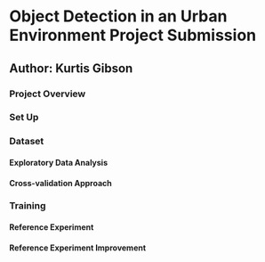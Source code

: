 # Object Detection in an Urban Environment Project Submission
## Author: Kurtis Gibson

### Project Overview

### Set Up

### Dataset

#### Exploratory Data Analysis

#### Cross-validation Approach

### Training

#### Reference Experiment

#### Reference Experiment Improvement


